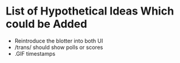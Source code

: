 # List of Hypothetical Ideas Which could be Added
- Reintroduce the blotter into both UI
- /trans/ should show polls or scores
- .GIF timestamps
